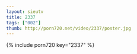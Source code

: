 ```yaml
--- 
layout: sieutv
title: 2337
tags: ["002"]
thumb: http://porn720.net/video/2337/poster.jpg
---
```

{% include porn720 key="2337" %} 
